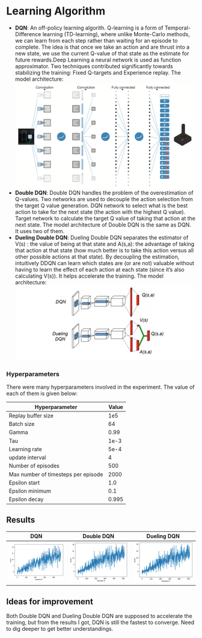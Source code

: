 # Learning Algorithm
- **DQN**: An off-policy learning algorith. Q-learning is a form of Temporal-Difference learning (TD-learning), where unlike Monte-Carlo methods, we can learn from each step rather than waiting for an episode to complete. The idea is that once we take an action and are thrust into a new state, we use the current Q-value of that state as the estimate for future rewards.Deep Learning a neural network is used as function approximator. Two techniques contributed significantly towards stabilizing the training: Fixed Q-targets and Experience replay. 
The model architecture:
![DQN](images/dqn.png)
- **Double DQN**: Double DQN handles the problem of the overestimation of Q-values. Two networks are used to decouple the action selection from the target Q value generation. DQN network to select what is the best action to take for the next state (the action with the highest Q value). Target network to calculate the target Q value of taking that action at the next state.
The model architecture of Double DQN is the same as DQN. It uses two of them. 
- **Dueling Double DQN**: Dueling Double DQN separates the estimator of V(s) : the value of being at that state and A(s,a): the advantage of taking that action at that state (how much better is to take this action versus all other possible actions at that state). By decoupling the estimation, intuitively DDQN can learn which states are (or are not) valuable without having to learn the effect of each action at each state (since it’s also calculating V(s)). It helps accelerate the training. 
The model architecture:
![Duel DQN](images/duel_dqn.png)

### Hyperparameters

  There were many hyperparameters involved in the experiment. The value of each of them is given below:

  | Hyperparameter                      | Value |
  | ----------------------------------- | ----- |
  | Replay buffer size                  | 1e5   |
  | Batch size                          | 64    |
  | Gamma                               | 0.99  |
  | Tau                                 | 1e-3  |
  | Learning rate                       | 5e-4  |
  | update interval                     | 4     |
  | Number of episodes                  | 500   |
  | Max number of timesteps per episode | 2000  |
  | Epsilon start                       | 1.0   |
  | Epsilon minimum                     | 0.1   |
  | Epsilon decay                       | 0.995 |


## Results
| DQN                                        | Double DQN                         | Dueling DQN                                         |
| ------------------------------------------ | ---------------------------------- | --------------------------------------------------- |
| ![double-dqn](output/dqn.png)              | ![dqn](output/double-dqn.png)      | ![dueling double dqn](output/duel-dqn.png)          |

## Ideas for improvement
Both Double DQN and Dueling Double DQN are supposed to accelerate the training, but from the results I got, DQN is still the fastest to converge. Need to dig deeper to get better understandings. 

